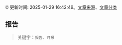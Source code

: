 :alarm_clock: 更新时间: 2025-01-29 16:42:49。[文章来源](/README.md)、[文章分类](/TAGS.md)

## 报告


> 关键字：`报告`、`月报`



